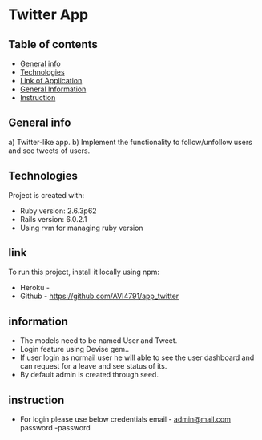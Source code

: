 # Twitter App

## Table of contents
* [General info](#general-info)
* [Technologies](#technologies)
* [Link of Application](#link)
* [General Information ](#information)
* [Instruction ](#instruction)

## General info
a)​ Twitter-like app.
b) Implement the functionality to follow/unfollow users and see tweets of users.
	
## Technologies
Project is created with:
* Ruby version: 2.6.3p62
* Rails version: 6.0.2.1
* Using rvm for managing ruby version
	
## link
To run this project, install it locally using npm:

* Heroku - 
* Github - https://github.com/AVI4791/app_twitter

## information 

* The models need to be named User and Tweet.
* Login feature using Devise gem..
* If user login as normail user he will able to see the user dashboard and can request for a leave and see status of its.
* By default admin is created through seed.

## instruction 

* For login please use below credentials
  email - admin@mail.com
  password -password
